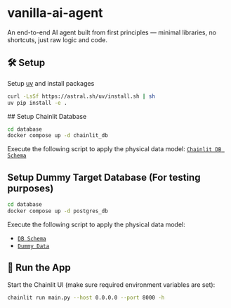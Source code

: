 # vanilla-ai-agent

An end-to-end AI agent built from first principles — minimal libraries, no shortcuts, just raw logic and code.

## 🛠️ Setup

Setup [uv](https://github.com/astral-sh/uv) and install packages
```bash
curl -LsSf https://astral.sh/uv/install.sh | sh
uv pip install -e .
```

## Setup Chainlit Database
```sh
cd database
docker compose up -d chainlit_db
```
Execute the following script to apply the physical data model: [`Chainlit DB Schema`](./database/scripts/chainlit_schema.sql)

## Setup Dummy Target Database (For testing purposes)
```sh
cd database
docker compose up -d postgres_db
```
Execute the following script to apply the physical data model: 
- [`DB Schema`](./database/scripts/schema.sql)
- [`Dummy Data`](./database/scripts/dummy_data.sql)


## 🚀 Run the App
Start the Chainlit UI (make sure required environment variables are set):

```bash
chainlit run main.py --host 0.0.0.0 --port 8000 -h
```